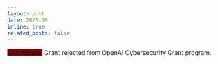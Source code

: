 ```yaml
---
layout: post
date: 2025-09
inline: true
related_posts: false
---
```


<b style = "background-color:#8B0000;"> BAD NEWS:</b> Grant rejected from OpenAI Cybersecurity Grant program.